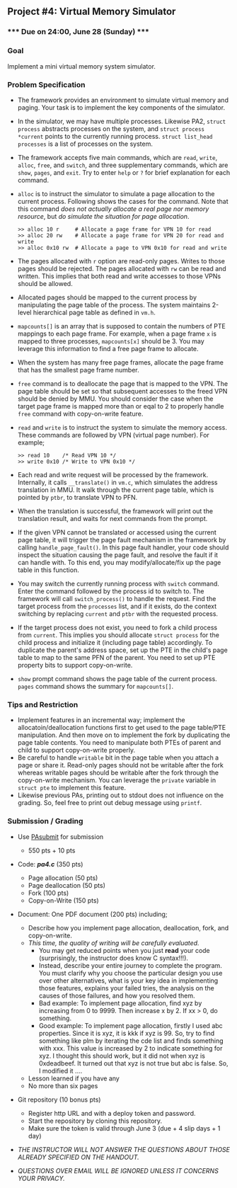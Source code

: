 ## Project #4: Virtual Memory Simulator

### *** Due on 24:00, June 28 (Sunday) ***


### Goal
Implement a mini virtual memory system simulator.


### Problem Specification
- The framework provides an environment to simulate virtual memory and paging. Your task is to implement the key components of the simulator.

- In the simulator, we may have multiple processes. Likewise PA2, `struct process` abstracts processes on the system, and `struct process *current` points to the currently running process. `struct list_head processes` is a list of processes on the system.

- The framework accepts five main commands, which are `read`, `write`, `alloc`, `free`, and `switch`, and three supplementary commands, which are `show`, `pages`, and `exit`. Try to enter `help` or `?` for brief explanation for each command.

- `alloc` is to instruct the simulator to simulate a page allocation to the current process. Following shows the cases for the command. Note that this command *does not actually allocate a real page nor memory resource*, but *do simulate the situation for page allocation*.
  
  ```
  >> alloc 10 r	    # Allocate a page frame for VPN 10 for read
  >> alloc 20 rw    # Allocate a page frame for VPN 20 for read and write
  >> alloc 0x10 rw  # Allocate a page to VPN 0x10 for read and write
	```
	
- The pages allocated with `r` option are read-only pages. Writes to those pages should be rejected. The pages allocated with `rw` can be read and written. This implies that both read and write accesses to those VPNs should be allowed.

- Allocated pages should be mapped to the current process by manipulating the page table of the process. The system maintains 2-level hierarchical page table as defined in `vm.h`.

- `mapcounts[]`  is an array that is supposed to contain the numbers of PTE mappings to each page frame. For example, when a page frame `x` is mapped to three processes, `mapcounts[x]` should be 3. You may leverage this information to find a free page frame to allocate.

- When the system has many free page frames, allocate the page frame that has the smallest page frame number.

- `free` command is to deallocate the page that is mapped to the VPN. The page table should be set so that subsequent accesses to the freed VPN should be denied by MMU. You should consider the case when the target page frame is mapped more than or eqal to 2 to properly handle `free` command with copy-on-write feature.

- `read` and `write` is to instruct the system to simulate the memory access. These commands are followed by VPN (virtual page number). For example;
  
	```
	>> read 10    /* Read VPN 10 */
	>> write 0x10 /* Write to VPN 0x10 */
  ```
  
- Each read and write request will be processed by the framework.
Internally, it calls `__translate()` in `vm.c`, which simulates the address translation in MMU.
It walk through the current page table, which is pointed by `ptbr`, to translate VPN to PFN.

- When the translation is successful, the framework will print out the translation result, and waits for next commands from the prompt.

- If the given VPN cannot be translated or accessed using the current page table, it will trigger the page fault mechanism in the framework by calling `handle_page_fault()`. In this page fault handler, your code should inspect the situation causing the page fault, and resolve the fault if it can handle with. To this end, you may modify/allocate/fix up the page table in this function.

- You may switch the currently running process with `switch` command. Enter the command followed by the process id to switch to. The framework will call `switch_process()` to handle the request. Find the target process from the `processes` list, and if it exists, do the context switching by replacing `current` and `ptbr` with the requested process.

- If the target process does not exist, you need to fork a child process from `current`. This implies you should allocate `struct process` for the child process and initialize it (including page table) accordingly.
To duplicate the parent's address space, set up the PTE in the child's page table to map to the same PFN of the parent. You need to set up PTE property bits to support copy-on-write.

- `show` prompt command shows the page table of the current process. `pages` command shows the summary for `mapcounts[]`.


### Tips and Restriction
- Implement features in an incremental way; implement the allocatoin/deallocation functions first to get used to the page table/PTE manipulation. And then move on to implement the fork by duplicating the page table contents. You need to manipulate both PTEs of parent and child to support copy-on-write properly.
- Be careful to handle `writable` bit in the page table when you attach a page or share it. Read-only pages should not be writable after the fork whereas writable pages should be writable after the fork through the copy-on-write mechanism. You can leverage the `private` variable in `struct pte` to implement this feature.
- Likewise previous PAs, printing out to stdout does not influence on the grading. So, feel free to print out debug message using `printf`.


### Submission / Grading
- Use [PAsubmit](https://sslab.ajou.ac.kr/pasubmit) for submission
	- 550 pts + 10 pts 

- Code: ***pa4.c*** (350 pts)
	- Page allocation (50 pts)
	- Page deallocation (50 pts)
	- Fork (100 pts)
	- Copy-on-Write (150 pts)

- Document: One PDF document (200 pts) including;
	- Describe how you implement page allocation, deallocation, fork, and copy-on-write.
	- *This time, the quality of writing will be carefully evaluated.*
		- You may get reduced points when you just **read** your code (surprisingly, the instructor does know C syntax!!!).
		- Instead, describe your entire journey to complete the program. You must clarify why you choose the particular design you use over other alternatives, what is your key idea in implementing those features, explains your failed tries, the analysis on the causes of those failures, and how you resolved them.
		- Bad example: To implement page allocation, find xyz by increasing from 0 to 9999. Then increase x by 2. If xx > 0, do something.
		- Good example: To implement page allocation, firstly I used abc properties. Since it is xyz, it is kkk if xyz is 99. So, try to find something like plm by iterating the cde list and finds something with xxx. This value is increased by 2 to indicate something for xyz. I thought this should work, but it did not when xyz is 0xdeadbeef. It turned out that xyz is not true but abc is false. So, I modified it ....
	- Lesson learned if you have any
	- No more than six pages
	
- Git repository (10 bonus pts)
	- Register http URL and with a deploy token and password.
	- Start the repository by cloning this repository.
	- Make sure the token is valid through June 3 (due + 4 slip days + 1 day)

- *THE INSTRUCTOR WILL NOT ANSWER THE QUESTIONS ABOUT THOSE ALREADY SPECIFIED ON THE HANDOUT.*
- *QUESTIONS OVER EMAIL WILL BE IGNORED UNLESS IT CONCERNS YOUR PRIVACY.*
